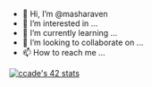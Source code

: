 - 👋 Hi, I’m @masharaven
- 👀 I’m interested in ...
- 🌱 I’m currently learning ...
- 💞️ I’m looking to collaborate on ...
- 📫 How to reach me ...

<!---
masharaven/masharaven is a ✨ special ✨ repository because its `README.md` (this file) appears on your GitHub profile.
You can click the Preview link to take a look at your changes.
--->
[![ccade's 42 stats](https://badge42.vercel.app/api/v2/cl252izkc000609jslnvrdeo6/stats?cursusId=21&coalitionId=102)](https://github.com/JaeSeoKim/badge42)
